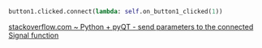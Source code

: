 ```python
button1.clicked.connect(lambda: self.on_button1_clicked(1))
```

[stackoverflow.com ~ Python + pyQT - send parameters to the connected Signal function](https://stackoverflow.com/a/53928495)
